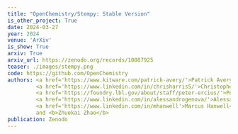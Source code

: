 ```yaml
---
title: "OpenChemistry/Stempy: Stable Version"
is_other_project: True
date: 2024-03-27
year: 2024
venue: 'ArXiv'
is_show: True
arxiv: True
arxiv_url: https://zenodo.org/records/10887925
teaser: ./images/stempy.png
code: https://github.com/OpenChemistry
authors: <a href='https://www.kitware.com/patrick-avery/'>Patrick Avery</a>,
         <a href='https://www.linkedin.com/in/chrisharris5/'>Christopher J. Harris</a>,
         <a href='https://foundry.lbl.gov/about/staff/peter-ercius/'>Peter Ercius</a>,
         <a href='https://www.linkedin.com/in/alessandrogenova/'>Alessandro Genova</a>,
         <a href='https://www.linkedin.com/in/mhanwell'>Marcus Hanwell</a>,
         and <b>Zhuokai Zhao</b>
publication: Zenodo
---
```

